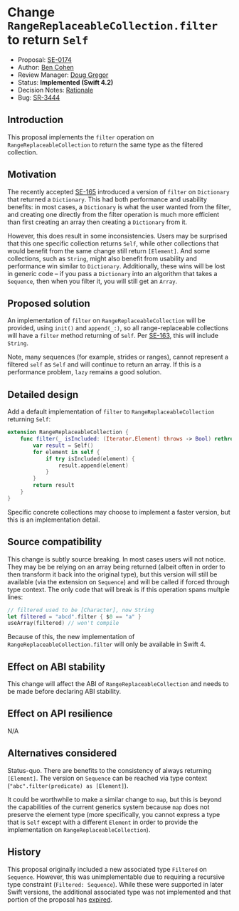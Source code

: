 # Change `RangeReplaceableCollection.filter` to return `Self`

* Proposal: [SE-0174](0174-filter-range-replaceable.md)
* Author: [Ben Cohen](https://github.com/airspeedswift)
* Review Manager: [Doug Gregor](https://github.com/DougGregor)
* Status: **Implemented (Swift 4.2)**
* Decision Notes: [Rationale](https://forums.swift.org/t/accepted-se-0174-change-filter-to-return-an-associated-type/5866)
* Bug: [SR-3444](https://bugs.swift.org/browse/SR-3444)

## Introduction

This proposal implements the `filter` operation on `RangeReplaceableCollection`
to return the same type as the filtered collection.

## Motivation

The recently accepted
[SE-165](https://github.com/apple/swift-evolution/blob/master/proposals/0165-dict.md)
introduced a version of `filter` on `Dictionary` that returned a
`Dictionary`. This had both performance and usability benefits: in most cases,
a `Dictionary` is what the user wanted from the filter, and creating one
directly from the filter operation is much more efficient than first creating
an array then creating a `Dictionary` from it.

However, this does result in some inconsistencies. Users may be surprised that
this one specific collection returns `Self`, while other collections that would
benefit from the same change still return `[Element]`. And some collections,
such as `String`, might also benefit from usability and performance win similar
to `Dictionary`. Additionally, these wins will be lost in generic code – if you
pass a `Dictionary` into an algorithm that takes a `Sequence`, then when you
filter it, you will still get an `Array`.

## Proposed solution

An implementation of `filter` on `RangeReplaceableCollection` will be provided,
using `init()` and `append(_:)`, so all range-replaceable collections will
have a `filter` method returning of `Self`. Per [SE-163](https://github.com/apple/swift-evolution/blob/master/proposals/0163-string-revision-1.md),
this will include `String`.

Note, many sequences (for example, strides or ranges), cannot represent a
filtered `self` as `Self` and will continue to return an array. If this is a
performance problem, `lazy` remains a good solution.

## Detailed design

Add a default implementation of `filter` to `RangeReplaceableCollection`
returning `Self`:

```swift
extension RangeReplaceableCollection {
    func filter(_ isIncluded: (Iterator.Element) throws -> Bool) rethrows -> Self {
        var result = Self()
        for element in self {
            if try isIncluded(element) {
                result.append(element)
            }
        }
        return result
    }
}
```

Specific concrete collections may choose to implement a faster version, but
this is an implementation detail.

## Source compatibility

This change is subtly source breaking. In most cases users will not notice.
They may be be relying on an array being returned (albeit often in order to
then transform it back into the original type), but this version will still
be available (via the extension on `Sequence`) and will be called if forced
through type context. The only code that will break is if this operation spans
multple lines:

```swift
// filtered used to be [Character], now String
let filtered = "abcd".filter { $0 == "a" }
useArray(filtered) // won't compile
```

Because of this, the new implementation of `RangeReplaceableCollection.filter`
will only be available in Swift 4.

## Effect on ABI stability

This change will affect the ABI of `RangeReplaceableCollection` and needs to be made before
declaring ABI stability.

## Effect on API resilience

N/A

## Alternatives considered

Status-quo. There are benefits to the consistency of always returning `[Element]`.
The version on `Sequence` can be reached via type context (`"abc".filter(predicate) as [Element]`).

It could be worthwhile to make a similar change to `map`, but this is beyond
the capabilities of the current generics system because `map` does not preserve
the element type (more specifically, you cannot express a type that is `Self`
except with a different `Element` in order to provide the 
implementation on `RangeReplaceableCollection`).

## History

This proposal originally included a new associated type `Filtered` on `Sequence`. However, this
was unimplementable due to requiring a recursive type constraint (`Filtered: Sequence`). While
these were supported in later Swift versions, the additional associated type was not implemented
and that portion of the proposal has [expired](https://forums.swift.org/t/addressing-unimplemented-evolution-proposals/).

